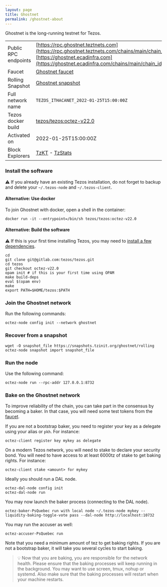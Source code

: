 ```yaml
---
layout: page
title: Ghostnet
permalink: /ghostnet-about
---
```


Ghostnet is the long-running testnet for Tezos.

| | |
|-------|---------------------|
| Public RPC endpoints | [https://rpc.ghostnet.teztnets.com](https://rpc.ghostnet.teztnets.com/chains/main/chain_id)<br/>[https://ghostnet.ecadinfra.com](https://ghostnet.ecadinfra.com/chains/main/chain_id)<br/> |
| Faucet | [Ghostnet faucet](https://faucet.ghostnet.teztnets.com) |
| Rolling Snapshot | [Ghostnet snapshot](https://snapshots.tzinit.org/ghostnet/rolling) |
| Full network name | `TEZOS_ITHACANET_2022-01-25T15:00:00Z` |
| Tezos docker build | [tezos/tezos:octez-v22.0](https://hub.docker.com/r/tezos/tezos/tags?page=1&ordering=last_updated&name=octez-v22.0) |
| Activated on | 2022-01-25T15:00:00Z |
| Block Explorers | [TzKT](https://ghostnet.tzkt.io) - [TzStats](https://ghost.tzstats.com) |




### Install the software

⚠️  If you already have an existing Tezos installation, do not forget to backup and delete your `~/.tezos-node` and `~/.tezos-client`.



#### Alternative: Use docker

To join Ghostnet with docker, open a shell in the container:

```
docker run -it --entrypoint=/bin/sh tezos/tezos:octez-v22.0
```


#### Alternative: Build the software

⚠️  If this is your first time installing Tezos, you may need to [install a few dependencies](https://tezos.gitlab.io/introduction/howtoget.html#setting-up-the-development-environment-from-scratch).

```
cd
git clone git@gitlab.com:tezos/tezos.git
cd tezos
git checkout octez-v22.0
opam init # if this is your first time using OPAM
make build-deps
eval $(opam env)
make
export PATH=$HOME/tezos:$PATH
```

### Join the Ghostnet network

Run the following commands:

```
octez-node config init --network ghostnet

```


### Recover from a snapshot

```
wget -O snapshot_file https://snapshots.tzinit.org/ghostnet/rolling
octez-node snapshot import snapshot_file
```


### Run the node

Use the following command:

```
octez-node run --rpc-addr 127.0.0.1:8732
```






### Bake on the Ghostnet network

To improve reliability of the chain, you can take part in the consensus by becoming a baker. In that case, you will need some test tokens from the [faucet](https://faucet.ghostnet.teztnets.com).

If you are not a bootstrap baker, you need to register your key as a delegate using your alias or `pkh`. For instance:
```bash=2
octez-client register key mykey as delegate
```

On a modern Tezos network, you will need to stake to declare your security bond.  You will need to have access to at least 6000tz of stake to get baking rights. For instance:
```
octez-client stake <amount> for mykey
```	

Ideally you should run a DAL node.
```
octez-dal-node config init
octez-dal-node run
```

You may now launch the baker process (connecting to the DAL node).
```bash=3
octez-baker-PsQuebec run with local node ~/.tezos-node mykey --liquidity-baking-toggle-vote pass --dal-node http://localhost:10732
```

You may run the accuser as well:
```bash=3
octez-accuser-PsQuebec run
```

Note that you need a minimum amount of tez to get baking rights. If you are not a bootstrap baker, it will take you several cycles to start baking.

> 💡 Now that you are baking, you are responsible for the network health. Please ensure that the baking processes will keep running in the background. You may want to use screen, tmux, nohup or systemd. Also make sure that the baking processes will restart when your machine restarts.


